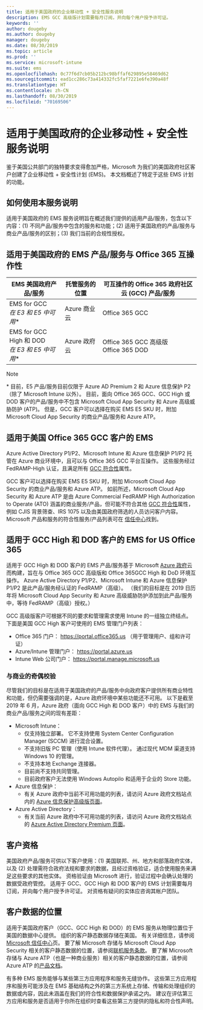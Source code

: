 ```yaml
---
title: 适用于美国政府的企业移动性 + 安全性服务说明
description: EMS GCC 高级版计划需要每月订阅，并向每个用户授予许可证。
keywords: ''
author: dougeby
ms.author: dougeby
manager: dougeby
ms.date: 08/30/2019
ms.topic: article
ms.prod: ''
ms.service: microsoft-intune
ms.suite: ems
ms.openlocfilehash: 0c77f6d7cb05b212bc98bffaf629895e58469d62
ms.sourcegitcommit: ead1cc286c73a414332fc5faf7221e6fe390a48f
ms.translationtype: HT
ms.contentlocale: zh-CN
ms.lasthandoff: 08/30/2019
ms.locfileid: "70169506"
---
```

# <a name="enterprise-mobility--security-for-us-government-service-description"></a>适用于美国政府的企业移动性 + 安全性服务说明
鉴于美国公共部门的独特要求变得愈加严格，Microsoft 为我们的美国政府社区客户创建了企业移动性 + 安全性计划 (EMS)。 本文档概述了特定于这些 EMS 计划的功能。

## <a name="how-to-use-this-service-description"></a>如何使用本服务说明
适用于美国政府的 EMS 服务说明旨在概述我们提供的适用产品/服务，包含以下内容：(1) 不同产品/服务中包含的服务和功能；(2) 适用于美国政府的产品/服务与商业产品/服务的区别；(3) 我们当前的合规性授权。

## <a name="ems-offers-for-us-government-and-office-365-interoperability"></a>适用于美国政府的 EMS 产品/服务与 Office 365 互操作性

|EMS 美国政府产品/服务|托管服务的位置|可互操作的 Office 365 政府社区云 (GCC) 产品/服务|
|-----------|-----------|-----------|
|EMS for GCC</br>*在 E3 和 E5 中可用**|Azure 商业云|Office 365 GCC|
|EMS for GCC High 和 DOD</br>*在 E3 和 E5 中可用**|Azure 政府云|Office 365 GCC 高级版</br>Office 365 DOD|

> [!Note]
> \* 目前，E5 产品/服务目前仅限于 Azure AD Premium 2 和 Azure 信息保护 P2（除了 Microsoft Intune 以外）。 目前，面向 Office 365 GCC、GCC High 或 DOD 客户的产品/服务中不包含 Microsoft Cloud App Security 和 Azure 高级威胁防护 (ATP)。 但是，GCC 客户可以选择在购买 EMS E5 SKU 时，附加 Microsoft Cloud App Security 的商业产品/服务和 Azure ATP。  

## <a name="ems-for-us-office-365-gcc-customers"></a>适用于美国 Office 365 GCC 客户的 EMS
Azure Active Directory P1/P2、Microsoft Intune 和 Azure 信息保护 P1/P2 托管在 Azure 商业环境中，且可以与 Office 365 GCC 平台互操作。  这些服务经过 FedRAMP-High 认证，且满足所有 [GCC 符合性](https://docs.microsoft.com/office365/servicedescriptions/office-365-platform-service-description/office-365-us-government/gcc#us-government-community-compliance)属性。

GCC 客户可以选择在购买 EMS E5 SKU 时，附加 Microsoft Cloud App Security 的商业产品/服务和 Azure ATP。  如前所述，Microsoft Cloud App Security 和 Azure ATP 是由 Azure Commercial FedRAMP High Authorization to Operate (ATO) 涵盖的商业服务/产品，但可能不符合其他 [GCC 符合性](https://docs.microsoft.com/office365/servicedescriptions/office-365-platform-service-description/office-365-us-government/gcc#us-government-community-compliance)属性，例如 CJIS 背景筛查、IRS 1075 以及由美国政府筛选的人员访问客户内容。  Microsoft 产品和服务的符合性服务/产品列表可在 [ 信任中心](https://www.microsoft.com/en-us/trustcenter/compliance/complianceofferings)找到。  

## <a name="ems-for-us-office-365-gcc-high-and-dod-customers"></a>适用于 GCC High 和 DOD 客户的 EMS for US Office 365
适用于 GCC High 和 DOD 客户的 EMS 产品/服务基于 Microsoft [Azure 政府](https://docs.microsoft.com/azure/azure-government/documentation-government-welcome)云而构建，旨在与 Office 365 GCC 高级版和 Office 365GCC High 和 DoD 环境互操作。 Azure Active Directory P1/P2、Microsoft Intune 和 Azure 信息保护 P1/P2 是此产品/服务经认证的 FedRAMP（高级）。 （我们的目标是在 2019 日历年将 Microsoft Cloud App Security 和 Azure 高级威胁防护添加到此产品/服务中，等待 FedRAMP（高级）授权。）

GCC 高级版客户可根据不同的要求和管理需求使用 Intune 的一组独立终结点。 下面是美国 GCC High 客户可使用的 EMS 管理门户列表：

- Office 365 门户： https://portal.office365.us （用于管理用户、组和许可证）
- Azure/Intune 管理门户： https://portal.azure.us
- Intune Web 公司门户： https://portal.manage.microsoft.us

### <a name="parity-with-commercial"></a>与商业的奇偶校验 
尽管我们的目标是在适用于美国政府的产品/服务中向政府客户提供所有商业特性和功能，但仍需要强调的是，Azure 政府环境中某些功能还不可用。  以下是截至 2019 年 6 月，Azure 政府（面向 GCC High 和 DOD 客户）中的 EMS 与我们的商业产品/服务之间的现有差距：
- Microsoft Intune：
  - 仅支持独立部署。 它不支持使用 System Center Configuration Manager (SCCM) 进行混合设置。
  - 不支持旧版 PC 管理（使用 Intune 软件代理）。 通过现代 MDM 渠道支持 Windows 10 的管理。
  - 不支持本地 Exchange 连接器。
  - 目前尚不支持共同管理。
  - 目前政府客户无法使用 Windows Autopilo 和适用于企业的 Store 功能。
- Azure 信息保护：
  - 有关 Azure 政府中当前不可用功能的列表，请访问 Azure 政府文档站点内的 [Azure 信息保护高级版页面](https://docs.microsoft.com/enterprise-mobility-security/solutions/ems-aip-premium-govt-service-description)。
- Azure Active Directory：
  - 有关当前 Azure 政府中不可用功能的列表，请访问 Azure 政府文档站点的 [Azure Active Directory Premium 页面](https://docs.microsoft.com/azure/azure-government/documentation-government-services-securityandidentity#azure-active-directory-premium-p1-and-p2)。

## <a name="customer-eligibility"></a>客户资格
美国政府产品/服务可供以下客户使用：(1) 美国联邦、州、地方和部落政府实体，以及 (2) 处理需符合政府法规和要求的数据，且经过资格验证，适合使用服务来满足这些要求的其他实体。 资格验证由 Microsoft 进行，验证过程中会确认处理的数据受政府管控。 适用于 GCC、GCC High 和 DOD 客户的 EMS 计划需要每月订阅，并向每个用户授予许可证。 对资格有疑问的实体应咨询其帐户团队。

## <a name="location-of-customer-data"></a>客户数据的位置
适用于美国政府客户（GCC、GCC High 和 DOD）的 EMS 服务从物理位置位于美国的数据中心提供。 组织的客户静态数据存储在美国。 有关详细信息，请参阅[ Microsoft 信任中心](https://products.office.com/en-us/where-is-your-data-located?ms.officeurl=datamaps&geo=All#office-ContentAreaHeadingTemplate-bkjgypc)页。 要了解 Microsoft 存储与 Microsoft Cloud App Security 相关的客户静态数据的位置，请参阅[联机服务条款](https://www.microsoft.com/licensing/product-licensing/products)。 要了解 Microsoft 存储与 Azure ATP（也是一种商业服务）相关的客户静态数据的位置，请参阅 Azure ATP 的[产品文档](https://docs.microsoft.com/azure-advanced-threat-protection/atp-technical-faq#do-i-have-the-flexibility-to-select-where-to-store-my-data)。

有多种 EMS 服务能够与某些第三方应用程序和服务无缝协作。 这些第三方应用程序和服务可能涉及在 EMS 基础结构之外的第三方系统上存储、传输和处理组织的数据或内容，因此未涵盖在我们的符合性和数据保护承诺之内。 建议在评估第三方应用和服务是否适用于你所在组织时查看这些第三方提供的隐私和符合性声明。
